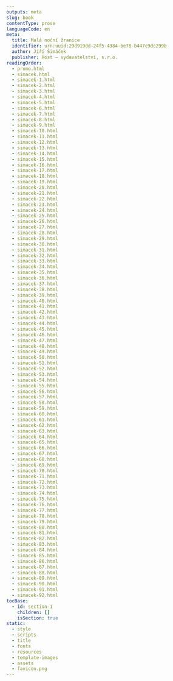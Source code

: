 ```yaml
---
outputs: meta
slug: book
contentType: prose
languageCode: en
meta:
  title: Malá noční žranice
  identifier: urn:uuid:29d919dd-24f5-4384-be78-b447c9dc299b
  author: Jiří Šimáček
  publisher: Host – vydavatelství, s.r.o.
readingOrder:
  - promo.html
  - simacek.html
  - simacek-1.html
  - simacek-2.html
  - simacek-3.html
  - simacek-4.html
  - simacek-5.html
  - simacek-6.html
  - simacek-7.html
  - simacek-8.html
  - simacek-9.html
  - simacek-10.html
  - simacek-11.html
  - simacek-12.html
  - simacek-13.html
  - simacek-14.html
  - simacek-15.html
  - simacek-16.html
  - simacek-17.html
  - simacek-18.html
  - simacek-19.html
  - simacek-20.html
  - simacek-21.html
  - simacek-22.html
  - simacek-23.html
  - simacek-24.html
  - simacek-25.html
  - simacek-26.html
  - simacek-27.html
  - simacek-28.html
  - simacek-29.html
  - simacek-30.html
  - simacek-31.html
  - simacek-32.html
  - simacek-33.html
  - simacek-34.html
  - simacek-35.html
  - simacek-36.html
  - simacek-37.html
  - simacek-38.html
  - simacek-39.html
  - simacek-40.html
  - simacek-41.html
  - simacek-42.html
  - simacek-43.html
  - simacek-44.html
  - simacek-45.html
  - simacek-46.html
  - simacek-47.html
  - simacek-48.html
  - simacek-49.html
  - simacek-50.html
  - simacek-51.html
  - simacek-52.html
  - simacek-53.html
  - simacek-54.html
  - simacek-55.html
  - simacek-56.html
  - simacek-57.html
  - simacek-58.html
  - simacek-59.html
  - simacek-60.html
  - simacek-61.html
  - simacek-62.html
  - simacek-63.html
  - simacek-64.html
  - simacek-65.html
  - simacek-66.html
  - simacek-67.html
  - simacek-68.html
  - simacek-69.html
  - simacek-70.html
  - simacek-71.html
  - simacek-72.html
  - simacek-73.html
  - simacek-74.html
  - simacek-75.html
  - simacek-76.html
  - simacek-77.html
  - simacek-78.html
  - simacek-79.html
  - simacek-80.html
  - simacek-81.html
  - simacek-82.html
  - simacek-83.html
  - simacek-84.html
  - simacek-85.html
  - simacek-86.html
  - simacek-87.html
  - simacek-88.html
  - simacek-89.html
  - simacek-90.html
  - simacek-91.html
  - simacek-92.html
tocBase:
  - id: section-1
    children: []
    isSection: true
static:
  - style
  - scripts
  - title
  - fonts
  - resources
  - template-images
  - assets
  - favicon.png
---
```


